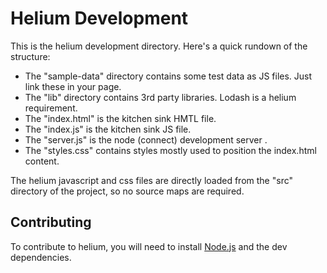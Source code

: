 # Helium Development
This is the helium development directory. Here's a quick rundown of the structure:

- The "sample-data" directory contains some test data as JS files. Just link these in your page.
- The "lib" directory contains 3rd party libraries. Lodash is a helium requirement.
- The "index.html" is the kitchen sink HMTL file.
- The "index.js" is the kitchen sink JS file.
- The "server.js" is the node (connect) development server .
- The "styles.css" contains styles mostly used to position the index.html content.

The helium javascript and css files are directly loaded from the "src" directory of the project, so no source maps are required.

## Contributing

To contribute to helium, you will need to install [Node.js](http://nodejs.org) and the dev dependencies.